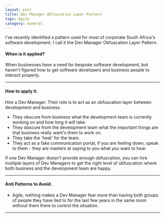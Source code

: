 ```yaml
---
layout: post
title: Dev Manager Obfuscation Layer Pattern
tags: Agile
category: General
---
```

I've recently identified a pattern used for most of corporate South Africa's software development. I call it the Dev Manager Obfuscation Layer Pattern.

#### When is it applied? ####

When businesses have a need for bespoke software development, but haven't figured how to get software developers and business people to interact properly.

-------------------------------------------------------------------------

#### How to apply it. ####

Hire a Dev Manager. Their role is to act as an obfuscation layer between development and business.

- They obscure from business what the development team is currently working on and how long it will take.  
- They obscure from the development team what the important things are that business really want's them to work on.  
- They take the 'heat' for the team.  
- They act as a fake communication portal, if you are feeling down, speak to them - they are masters at saying to you what you want to hear.  

If one Dev Manager doesn't provide enough obfuscation, you can hire multiple layers of Dev Managers to get the right level of obfuscation where both business and the development team are happy.

-------------------------------------------------------------------------

#### Anti Patterns to Avoid. ####

- Agile, nothing makes a Dev Manager fear more than having both groups of people they have lied to for the last few years in the same room without them there to control the situation.

-------------------------------------------------------------------------

